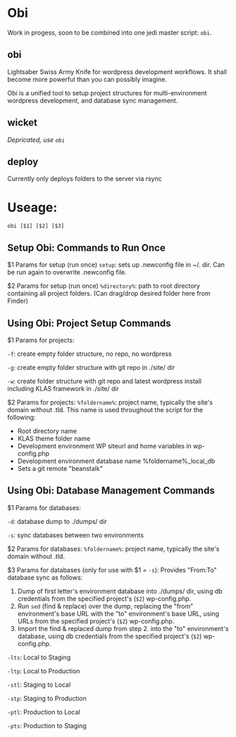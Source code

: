 # Obi

Work in progess, soon to be combined into one jedi master script: `obi`.

## obi
Lightsaber Swiss Army Knife for wordpress development workflows. It shall become more powerful than you can possibly imagine.

Obi is a unified tool to setup project structures for multi-environment wordpress development, and database sync management.

## wicket
*Depricated, use `obi`*

## deploy
Currently only deploys folders to the server via rsync

# Useage:
`obi [$1] [$2] [$3]`

## Setup Obi: Commands to Run Once
$1 Params for setup (run once)
`setup`: sets up .newconfig file in ~/. dir. Can be run again to overwrite .newconfig file.

$2 Params for setup (run once)
`%directory%`: path to root directory containing all project folders. (Can drag/drop desired folder here from Finder)

## Using Obi: Project Setup Commands
$1 Params for projects:

`-f`: create empty folder structure, no repo, no wordpress

`-g`: create empty folder structure with git repo in ./site/ dir

`-w`: create folder structure with git repo and latest wordpress install including KLAS framework in ./site/ dir

$2 Params for projects:
`%foldername%`: project name, typically the site's domain without .tld. This name is used throughout the script for the following:

- Root directory name
- KLAS theme folder name
- Development environment WP siteurl and home variables in wp-config.php
- Development environment database name %foldername%_local_db
- Sets a git remote "beanstalk"

## Using Obi: Database Management Commands
$1 Params for databases:

`-d`: database dump to ./dumps/ dir

`-s`: sync databases between two environments

$2 Params for databases:
`%foldername%`: project name, typically the site's domain without .tld.

$3 Params for databases (only for use with $1 = `-s`):
Provides "From:To" database sync as follows:

1. Dump of first letter's environment database into ./dumps/ dir, using db credentials from the specified project's (`$2`) wp-config.php.
2. Run `sed` (find & replace) over the dump, replacing the "from" environment's base URL with the "to" environment's base URL, using URLs from the specified project's (`$2`) wp-config.php.
3. Import the find & replaced dump from step 2. into the "to" environment's database, using db credentials from the specified project's (`$2`) wp-config.php.

`-lts`: Local to Staging

`-ltp`: Local to Production

`-stl`: Staging to Local

`-stp`: Staging to Production

`-ptl`: Production to Local

`-pts`: Production to Staging
